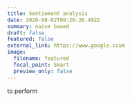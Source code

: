 ```yaml
---
title: Sentiement analysis
date: 2020-08-02T09:26:26.492Z
summary: naive baued
draft: false
featured: false
external_link: https://www.google.ccom
image:
  filename: featured
  focal_point: Smart
  preview_only: false
---
```

to perform
